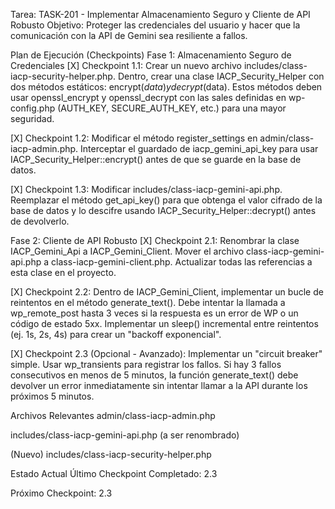 Tarea: TASK-201 - Implementar Almacenamiento Seguro y Cliente de API Robusto
Objetivo: Proteger las credenciales del usuario y hacer que la comunicación con la API de Gemini sea resiliente a fallos.

Plan de Ejecución (Checkpoints)
Fase 1: Almacenamiento Seguro de Credenciales
[X] Checkpoint 1.1: Crear un nuevo archivo includes/class-iacp-security-helper.php. Dentro, crear una clase IACP_Security_Helper con dos métodos estáticos: encrypt($data) y decrypt($data). Estos métodos deben usar openssl_encrypt y openssl_decrypt con las sales definidas en wp-config.php (AUTH_KEY, SECURE_AUTH_KEY, etc.) para una mayor seguridad.

[X] Checkpoint 1.2: Modificar el método register_settings en admin/class-iacp-admin.php. Interceptar el guardado de iacp_gemini_api_key para usar IACP_Security_Helper::encrypt() antes de que se guarde en la base de datos.

[X] Checkpoint 1.3: Modificar includes/class-iacp-gemini-api.php. Reemplazar el método get_api_key() para que obtenga el valor cifrado de la base de datos y lo descifre usando IACP_Security_Helper::decrypt() antes de devolverlo.

Fase 2: Cliente de API Robusto
[X] Checkpoint 2.1: Renombrar la clase IACP_Gemini_Api a IACP_Gemini_Client. Mover el archivo class-iacp-gemini-api.php a class-iacp-gemini-client.php. Actualizar todas las referencias a esta clase en el proyecto.

[X] Checkpoint 2.2: Dentro de IACP_Gemini_Client, implementar un bucle de reintentos en el método generate_text(). Debe intentar la llamada a wp_remote_post hasta 3 veces si la respuesta es un error de WP o un código de estado 5xx. Implementar un sleep() incremental entre reintentos (ej. 1s, 2s, 4s) para crear un "backoff exponencial".

[X] Checkpoint 2.3 (Opcional - Avanzado): Implementar un "circuit breaker" simple. Usar wp_transients para registrar los fallos. Si hay 3 fallos consecutivos en menos de 5 minutos, la función generate_text() debe devolver un error inmediatamente sin intentar llamar a la API durante los próximos 5 minutos.

Archivos Relevantes
admin/class-iacp-admin.php

includes/class-iacp-gemini-api.php (a ser renombrado)

(Nuevo) includes/class-iacp-security-helper.php

Estado Actual
Último Checkpoint Completado: 2.3

Próximo Checkpoint: 2.3